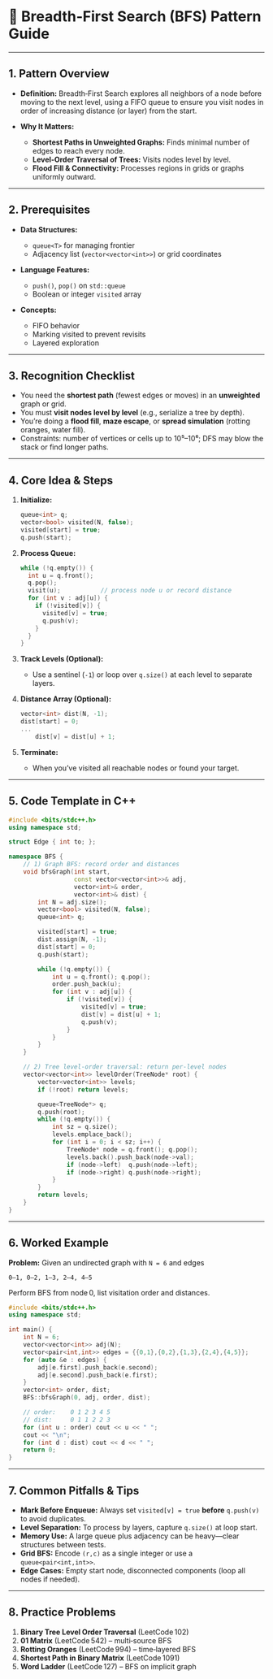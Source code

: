 # 🗿 Breadth‑First Search (BFS) Pattern Guide

---

## 1. Pattern Overview

* **Definition:**
  Breadth‑First Search explores all neighbors of a node before moving to the next level, using a FIFO queue to ensure you visit nodes in order of increasing distance (or layer) from the start.
* **Why It Matters:**

  * **Shortest Paths in Unweighted Graphs:** Finds minimal number of edges to reach every node.
  * **Level‑Order Traversal of Trees:** Visits nodes level by level.
  * **Flood Fill & Connectivity:** Processes regions in grids or graphs uniformly outward.

---

## 2. Prerequisites

* **Data Structures:**

  * `queue<T>` for managing frontier
  * Adjacency list (`vector<vector<int>>`) or grid coordinates
* **Language Features:**

  * `push()`, `pop()` on `std::queue`
  * Boolean or integer `visited` array
* **Concepts:**

  * FIFO behavior
  * Marking visited to prevent revisits
  * Layered exploration

---

## 3. Recognition Checklist

* You need the **shortest path** (fewest edges or moves) in an **unweighted** graph or grid.
* You must **visit nodes level by level** (e.g., serialize a tree by depth).
* You’re doing a **flood fill**, **maze escape**, or **spread simulation** (rotting oranges, water fill).
* Constraints: number of vertices or cells up to 10⁵–10⁶; DFS may blow the stack or find longer paths.

---

## 4. Core Idea & Steps

1. **Initialize:**

   ```cpp
   queue<int> q;
   vector<bool> visited(N, false);
   visited[start] = true;
   q.push(start);
   ```
2. **Process Queue:**

   ```cpp
   while (!q.empty()) {
     int u = q.front();  
     q.pop();
     visit(u);           // process node u or record distance
     for (int v : adj[u]) {
       if (!visited[v]) {
         visited[v] = true;
         q.push(v);
       }
     }
   }
   ```
3. **Track Levels (Optional):**

   * Use a sentinel (`-1`) or loop over `q.size()` at each level to separate layers.
4. **Distance Array (Optional):**

   ```cpp
   vector<int> dist(N, -1);
   dist[start] = 0;
   ...
       dist[v] = dist[u] + 1;
   ```
5. **Terminate:**

   * When you’ve visited all reachable nodes or found your target.

---

## 5. Code Template in C++

```cpp
#include <bits/stdc++.h>
using namespace std;

struct Edge { int to; };

namespace BFS {
    // 1) Graph BFS: record order and distances
    void bfsGraph(int start,
                  const vector<vector<int>>& adj,
                  vector<int>& order,
                  vector<int>& dist) {
        int N = adj.size();
        vector<bool> visited(N, false);
        queue<int> q;

        visited[start] = true;
        dist.assign(N, -1);
        dist[start] = 0;
        q.push(start);

        while (!q.empty()) {
            int u = q.front(); q.pop();
            order.push_back(u);
            for (int v : adj[u]) {
                if (!visited[v]) {
                    visited[v] = true;
                    dist[v] = dist[u] + 1;
                    q.push(v);
                }
            }
        }
    }

    // 2) Tree level-order traversal: return per‑level nodes
    vector<vector<int>> levelOrder(TreeNode* root) {
        vector<vector<int>> levels;
        if (!root) return levels;

        queue<TreeNode*> q;
        q.push(root);
        while (!q.empty()) {
            int sz = q.size();
            levels.emplace_back();
            for (int i = 0; i < sz; i++) {
                TreeNode* node = q.front(); q.pop();
                levels.back().push_back(node->val);
                if (node->left)  q.push(node->left);
                if (node->right) q.push(node->right);
            }
        }
        return levels;
    }
}
```

---

## 6. Worked Example

**Problem:** Given an undirected graph with `N = 6` and edges

```
0–1, 0–2, 1–3, 2–4, 4–5
```

Perform BFS from node 0, list visitation order and distances.

```cpp
#include <bits/stdc++.h>
using namespace std;

int main() {
    int N = 6;
    vector<vector<int>> adj(N);
    vector<pair<int,int>> edges = {{0,1},{0,2},{1,3},{2,4},{4,5}};
    for (auto &e : edges) {
        adj[e.first].push_back(e.second);
        adj[e.second].push_back(e.first);
    }
    vector<int> order, dist;
    BFS::bfsGraph(0, adj, order, dist);

    // order:    0 1 2 3 4 5
    // dist:     0 1 1 2 2 3
    for (int u : order) cout << u << " ";
    cout << "\n";
    for (int d : dist) cout << d << " ";
    return 0;
}
```

---

## 7. Common Pitfalls & Tips

* **Mark Before Enqueue:** Always set `visited[v] = true` **before** `q.push(v)` to avoid duplicates.
* **Level Separation:** To process by layers, capture `q.size()` at loop start.
* **Memory Use:** A large queue plus adjacency can be heavy—clear structures between tests.
* **Grid BFS:** Encode `(r,c)` as a single integer or use a `queue<pair<int,int>>`.
* **Edge Cases:** Empty start node, disconnected components (loop all nodes if needed).

---

## 8. Practice Problems

1. **Binary Tree Level Order Traversal** (LeetCode 102)
2. **01 Matrix** (LeetCode 542) – multi‑source BFS
3. **Rotting Oranges** (LeetCode 994) – time‑layered BFS
4. **Shortest Path in Binary Matrix** (LeetCode 1091)
5. **Word Ladder** (LeetCode 127) – BFS on implicit graph

